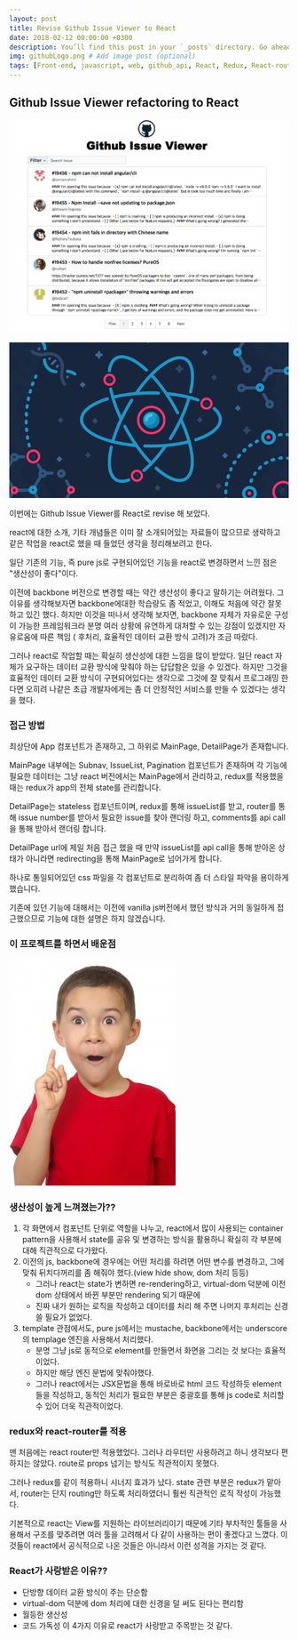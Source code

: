 ```yaml
---
layout: post
title: Revise Github Issue Viewer to React
date: 2018-02-12 00:00:00 +0300
description: You’ll find this post in your `_posts` directory. Go ahead and edit it and re-build the site to see your changes. # Add post description (optional)
img: githubLogo.png # Add image post (optional)
tags: [Front-end, javascript, web, github_api, React, Redux, React-router] # add tag
---
```


## Github Issue Viewer refactoring to React

![Alt text](./../assets/img/githubIssueViewerMainView.png)

![Alt text](./../assets/img/React.png)

이번에는 Github Issue Viewer를 React로 revise 해 보았다.

react에 대한 소개, 기타 개념들은 이미 잘 소개되어있는 자료들이 많으므로 생략하고 같은 작업을 react로 했을 때 들었던 생각을 정리해보려고 한다.

일단 기존의 기능, 즉 pure js로 구현되어있던 기능을 react로 변경하면서 느낀 점은 "생산성이 좋다"이다.

이전에 backbone 버전으로 변경할 때는 약간 생산성이 좋다고 말하기는 어려웠다. 그 이유를 생각해보자면 backbone에대한 학습량도 좀 적었고, 이해도 처음에 약간 잘못하고 있긴 했다. 하지만 이것을 떠나서 생각해 보자면,  backbone 자체가 자유로운 구성이 가능한 프레임워크라 분명 여러 상황에 유연하게 대처할 수 있는 강점이 있겠지만 자유로움에 따른 책임 ( 후처리, 효율적인 데이터 교환 방식 고려)가 조금 따랐다.

그러나 react로 작업할 때는 확실히 생산성에 대한 느낌을 많이 받았다. 일단 react 자체가 요구하는 데이터 교환 방식에 맞춰야 하는 답답함은 있을 수 있겠다. 하지만 그것을 효율적인 데이터 교환 방식이 구현되어있다는 생각으로 그것에 잘 맞춰서 프로그래밍 한다면 오히려 나같은 초급 개발자에게는 좀 더 안정적인 서비스를 만들 수 있겠다는 생각을 했다.

### 접근 방법
최상단에 App 컴포넌트가 존재하고, 그 하위로 MainPage, DetailPage가 존재합니다.

MainPage 내부에는 Subnav, IssueList, Pagination 컴포넌트가 존재하며 각 기능에 필요한 데이터는 그냥 react 버전에서는 MainPage에서 관리하고, redux를 적용했을 때는 redux가 app의 전체 state를 관리합니다.

DetailPage는 stateless 컴포넌트이며, redux를 통해 issueList를 받고, router를 통해 issue number를 받아서 필요한 issue를 찾아 랜더링 하고, comments를 api call을 통해 받아서 랜더링 합니다.

 DetailPage url에 제일 처음 접근 했을 때 만약 issueList를 api call을 통해 받아온 상태가 아니라면 redirecting을 통해 MainPage로 넘어가게 합니다.

하나로 통일되어있던 css 파일을 각 컴포넌트로 분리하여 좀 더 스타일 파악을 용이하게 했습니다.

기존에 있던 기능에 대해서는 이전에 vanilla js버전에서 했던 방식과 거의 동일하게 접근했으므로 기능에 대한 설명은 하지 않겠습니다.

### 이 프로젝트를 하면서 배운점

![Alt text](./../assets/img/aha.jpg)

### 생산성이 높게 느껴졌는가??
1. 각 화면에서 컴포넌트 단위로 역할을 나누고, react에서 많이 사용되는 container pattern을 사용해서 state를 공유 및 변경하는 방식을 활용하니 확실히 각 부분에 대해 직관적으로 다가왔다.
2. 이전의 js, backbone에 경우에는 어떤 처리를 하려면 어떤 변수를 변경하고, 그에 맞춰 뒤치다꺼리를 좀 해줘야 했다.(view hide show, dom 처리 등등) 
	- 그러나 react는 state가 변하면 re-rendering하고, virtual-dom 덕분에 이전 dom 상태에서 바뀐 부분만 rendering 되기 때문에 
	- 진짜 내가 원하는 로직을 작성하고 데이터를 처리 해 주면 나머지 후처리는 신경 쓸 필요가 없었다.
3. template 관점에서도, pure js에서는 mustache, backbone에서는 underscore의 templage 엔진을 사용해서 처리했다. 
	- 분명 그냥 js로 동적으로 element를 만들면서 화면을 그리는 것 보다는 효율적이었다. 
	- 하지만 해당 엔진 문법에 맞춰야했다. 
	- 그러나 react에서는 JSX문법을 통해 바로바로 html 코드 작성하듯 element들을 작성하고, 동적인 처리가 필요한 부분은 중괄호를 통해 js code로 처리할 수 있어 더욱 직관적이었다.

### redux와 react-router를 적용
맨 처음에는 react router만 적용했었다. 그러나 라우터만 사용하려고 하니 생각보다 편하지는 않았다. route로 props 넘기는 방식도 직관적이지 못했다.

그러나 redux를 같이 적용하니 시너지 효과가 났다. state 관련 부분은 redux가 맡아서, router는 단지 routing만 하도록 처리하였더니 훨씬 직관적인 로직 작성이 가능했다.

기본적으로 react는 View를 지원하는 라이브러리이기 때문에 기타 부차적인 툴들을 사용해서 구조를 맞추려면 여러 툴을 고려해서 다 같이 사용하는 편이 좋겠다고 느꼈다. 이것들이 react에서 공식적으로 나온 것들은 아니라서 이런 성격을 가지는 것 같다.

### React가 사랑받은 이유??
- 단방향 데이터 교환 방식이 주는 단순함
- virtual-dom 덕분에 dom 처리에 대한 신경을 덜 써도 된다는 편리함
- 월등한 생산성
- 코드 가독성
이 4가지 이유로 react가 사랑받고 주목받는 것 같다.